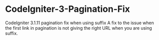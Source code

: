 # CodeIgniter-3-Pagination-Fix
CodeIgniter 3.1.11 pagination fix when using suffix
A fix to the issue when the first link in pagination is not giving the right URL when you are using suffix.
